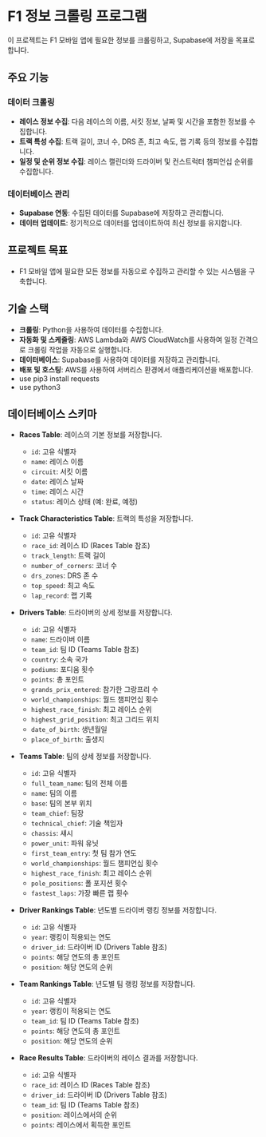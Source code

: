 # F1 정보 크롤링 프로그램

이 프로젝트는 F1 모바일 앱에 필요한 정보를 크롤링하고, Supabase에 저장을 목표로 합니다.

## 주요 기능

### 데이터 크롤링

- **레이스 정보 수집**: 다음 레이스의 이름, 서킷 정보, 날짜 및 시간을 포함한 정보를 수집합니다.
- **트랙 특성 수집**: 트랙 길이, 코너 수, DRS 존, 최고 속도, 랩 기록 등의 정보를 수집합니다.
- **일정 및 순위 정보 수집**: 레이스 캘린더와 드라이버 및 컨스트럭터 챔피언십 순위를 수집합니다.

### 데이터베이스 관리

- **Supabase 연동**: 수집된 데이터를 Supabase에 저장하고 관리합니다.
- **데이터 업데이트**: 정기적으로 데이터를 업데이트하여 최신 정보를 유지합니다.

## 프로젝트 목표

- F1 모바일 앱에 필요한 모든 정보를 자동으로 수집하고 관리할 수 있는 시스템을 구축합니다.

## 기술 스택

- **크롤링**: Python을 사용하여 데이터를 수집합니다.
- **자동화 및 스케줄링**: AWS Lambda와 AWS CloudWatch를 사용하여 일정 간격으로 크롤링 작업을 자동으로 실행합니다.
- **데이터베이스**: Supabase를 사용하여 데이터를 저장하고 관리합니다.
- **배포 및 호스팅**: AWS를 사용하여 서버리스 환경에서 애플리케이션을 배포합니다.
- use pip3 install requests
- use python3

## 데이터베이스 스키마

- **Races Table**: 레이스의 기본 정보를 저장합니다.

  - `id`: 고유 식별자
  - `name`: 레이스 이름
  - `circuit`: 서킷 이름
  - `date`: 레이스 날짜
  - `time`: 레이스 시간
  - `status`: 레이스 상태 (예: 완료, 예정)

- **Track Characteristics Table**: 트랙의 특성을 저장합니다.

  - `id`: 고유 식별자
  - `race_id`: 레이스 ID (Races Table 참조)
  - `track_length`: 트랙 길이
  - `number_of_corners`: 코너 수
  - `drs_zones`: DRS 존 수
  - `top_speed`: 최고 속도
  - `lap_record`: 랩 기록

- **Drivers Table**: 드라이버의 상세 정보를 저장합니다.

  - `id`: 고유 식별자
  - `name`: 드라이버 이름
  - `team_id`: 팀 ID (Teams Table 참조)
  - `country`: 소속 국가
  - `podiums`: 포디움 횟수
  - `points`: 총 포인트
  - `grands_prix_entered`: 참가한 그랑프리 수
  - `world_championships`: 월드 챔피언십 횟수
  - `highest_race_finish`: 최고 레이스 순위
  - `highest_grid_position`: 최고 그리드 위치
  - `date_of_birth`: 생년월일
  - `place_of_birth`: 출생지

- **Teams Table**: 팀의 상세 정보를 저장합니다.

  - `id`: 고유 식별자
  - `full_team_name`: 팀의 전체 이름
  - `name`: 팀의 이름
  - `base`: 팀의 본부 위치
  - `team_chief`: 팀장
  - `technical_chief`: 기술 책임자
  - `chassis`: 섀시
  - `power_unit`: 파워 유닛
  - `first_team_entry`: 첫 팀 참가 연도
  - `world_championships`: 월드 챔피언십 횟수
  - `highest_race_finish`: 최고 레이스 순위
  - `pole_positions`: 폴 포지션 횟수
  - `fastest_laps`: 가장 빠른 랩 횟수

- **Driver Rankings Table**: 년도별 드라이버 랭킹 정보를 저장합니다.

  - `id`: 고유 식별자
  - `year`: 랭킹이 적용되는 연도
  - `driver_id`: 드라이버 ID (Drivers Table 참조)
  - `points`: 해당 연도의 총 포인트
  - `position`: 해당 연도의 순위

- **Team Rankings Table**: 년도별 팀 랭킹 정보를 저장합니다.

  - `id`: 고유 식별자
  - `year`: 랭킹이 적용되는 연도
  - `team_id`: 팀 ID (Teams Table 참조)
  - `points`: 해당 연도의 총 포인트
  - `position`: 해당 연도의 순위

- **Race Results Table**: 드라이버의 레이스 결과를 저장합니다.

  - `id`: 고유 식별자
  - `race_id`: 레이스 ID (Races Table 참조)
  - `driver_id`: 드라이버 ID (Drivers Table 참조)
  - `team_id`: 팀 ID (Teams Table 참조)
  - `position`: 레이스에서의 순위
  - `points`: 레이스에서 획득한 포인트
